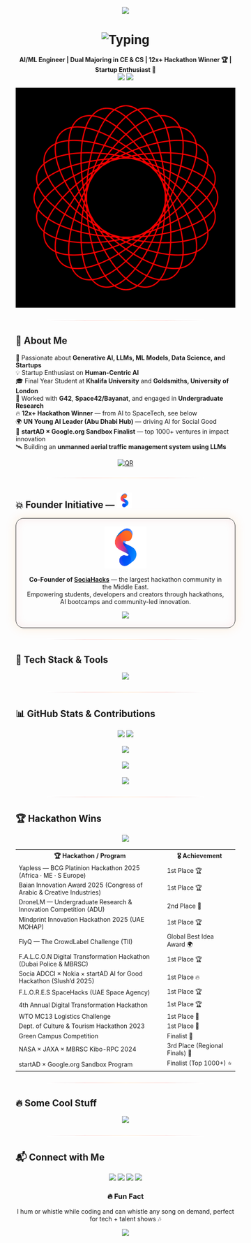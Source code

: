 <!-- HERO -->
<p align="center">
  <img src="https://capsule-render.vercel.app/api?type=waving&height=180&color=0:E10600,50:FF8C00,100:0D1117&text=Aditya%20Chatterjee&fontColor=ffffff&fontSize=48&fontAlign=50&animation=fadeIn" />
</p>

<h1 align="center">
  <img src="https://readme-typing-svg.herokuapp.com?font=Fira+Code&weight=700&size=28&pause=900&color=FF8C00&center=true&vCenter=true&width=900&height=70&lines=Hey+there!+I'm+Aditya+Chatterjee+%F0%9F%91%8B;AI+Engineer+%7C+ML+Researcher+%7C+Tech+Enthusiast" alt="Typing" />
</h1>

<p align="center">
  <strong>AI/ML Engineer | Dual Majoring in CE & CS | 12x+ Hackathon Winner 🏆 | Startup Enthusiast 🚀</strong><br/>
  <a href="https://aditya-chatterjee.com"><img src="https://img.shields.io/badge/Visit%20My%20Website-aditya--chatterjee.com-FF8C00?style=for-the-badge&logo=googlechrome&logoColor=white"/></a>
  <img src="https://komarev.com/ghpvc/?username=acditya&style=for-the-badge&color=E10600&label=Profile%20views" />
</p>

<p align="center">
  <img src="assets/hypertexture.gif" width="940" alt="texture"/>
</p>

<p align="center">
  <img src="assets/glow-divider.svg" width="72%" alt="divider"/>
</p>

## 🌟 About Me
🚀 Passionate about **Generative AI, LLMs, ML Models, Data Science, and Startups**  
💡 Startup Enthusiast on **Human-Centric AI**  
🎓 Final Year Student at **Khalifa University** and **Goldsmiths, University of London**  
🧠 Worked with **G42**, **Space42/Bayanat**, and engaged in **Undergraduate Research**  
🔥 **12x+ Hackathon Winner** — from AI to SpaceTech, see below  
🌍 **UN Young AI Leader (Abu Dhabi Hub)** — driving AI for Social Good  
🏁 **startAD × Google.org Sandbox Finalist** — top 1000+ ventures in impact innovation  
🛰️ Building an **unmanned aerial traffic management system using LLMs**

<p align="center">
  <a href="https://aditya-chatterjee.com"><img src="https://api.qrserver.com/v1/create-qr-code/?size=110x110&data=https://aditya-chatterjee.com" alt="QR"/></a>
</p>

<p align="center"><img src="assets/glow-divider.svg" width="72%"/></p>

## 💥 Founder Initiative — <a href="https://socia.ae"><img src="assets/socia_logo.png" height="35"/></a>
<div align="center" style="padding:18px;border-radius:18px;border:1px solid #2a2a2a;box-shadow:0 0 24px rgba(255,140,0,.15),inset 0 0 20px rgba(225,6,0,.08);max-width:860px;">
  <a href="https://socia.ae"><img src="assets/socia_logo.png" height="96" alt="SociaHacks"/></a>
  <p><strong>Co-Founder of <a href="https://socia.ae" target="_blank">SociaHacks</a></strong> — the largest hackathon community in the Middle East.<br/>
  Empowering students, developers and creators through hackathons, AI bootcamps and community-led innovation.</p>
  <a href="https://socia.ae"><img src="https://img.shields.io/badge/Join%20SociaHacks-FF8C00?style=for-the-badge&logo=thunderbird&logoColor=white"/></a>
</div>

<p align="center"><img src="assets/glow-divider.svg" width="72%"/></p>

## 🚀 Tech Stack & Tools
<p align="center">
  <img src="https://skillicons.dev/icons?i=python,c,cpp,java,javascript,ts,react,vercel,html,css,flask,django,tensorflow,pytorch,sqlite,postgresql,linux,docker,git,github&theme=dark" />
</p>

<p align="center"><img src="assets/glow-divider.svg" width="72%"/></p>

## 📊 GitHub Stats & Contributions
<div align="center">
  <img src="https://github-readme-stats-acdityas-projects.vercel.app//api?username=acditya&show_icons=true&theme=tokyonight&hide_border=true&count_private=true" height="170"/>
  <img src="https://github-readme-streak-stats.herokuapp.com?user=acditya&theme=tokyonight&hide_border=true" height="170"/>
  <br/><br/>
  <img src="https://github-readme-stats-acdityas-projects.vercel.app//api/top-langs/?username=acditya&layout=compact&theme=tokyonight&hide_border=true"/>
  <br/><br/>
  <img src="https://github-readme-activity-graph.vercel.app/graph?username=acditya&theme=tokyo-night&hide_border=true"/>
  <br/><br/>
  <img src="https://github-profile-summary-cards.vercel.app/api/cards/profile-details?username=acditya&theme=tokyonight"/>
</div>

<p align="center"><img src="assets/glow-divider.svg" width="72%"/></p>

## 🏆 Hackathon Wins
<p align="center">
  <img src="https://img.shields.io/badge/Hackathons-12x+_Winner-E10600?style=for-the-badge&logo=trophy&logoColor=white"/>
</p>

<table align="center">
  <tr><th>🏆 Hackathon / Program</th><th>🎖 Achievement</th></tr>
  <tr><td>Yapless — BCG Platinion Hackathon 2025 (Africa · ME · S Europe)</td><td>1st Place 🏆</td></tr>
  <tr><td>Baian Innovation Award 2025 (Congress of Arabic & Creative Industries)</td><td>1st Place 🏆</td></tr>
  <tr><td>DroneLM — Undergraduate Research & Innovation Competition (ADU)</td><td>2nd Place 🥈</td></tr>
  <tr><td>Mindprint Innovation Hackathon 2025 (UAE MOHAP)</td><td>1st Place 🏆</td></tr>
  <tr><td>FlyQ — The CrowdLabel Challenge (TII)</td><td>Global Best Idea Award 🌍</td></tr>
  <tr><td>F.A.L.C.O.N Digital Transformation Hackathon (Dubai Police & MBRSC)</td><td>1st Place 🏆</td></tr>
  <tr><td>Socia ADCCI × Nokia × startAD AI for Good Hackathon (Slush’d 2025)</td><td>1st Place 🔥</td></tr>
  <tr><td>F.L.O.R.E.S SpaceHacks (UAE Space Agency)</td><td>1st Place 🏆</td></tr>
  <tr><td>4th Annual Digital Transformation Hackathon</td><td>1st Place 🏆</td></tr>
  <tr><td>WTO MC13 Logistics Challenge</td><td>1st Place 🏅</td></tr>
  <tr><td>Dept. of Culture & Tourism Hackathon 2023</td><td>1st Place 🏅</td></tr>
  <tr><td>Green Campus Competition</td><td>Finalist 🌱</td></tr>
  <tr><td>NASA × JAXA × MBRSC Kibo-RPC 2024</td><td>3rd Place (Regional Finals) 🚀</td></tr>
  <tr><td>startAD × Google.org Sandbox Program</td><td>Finalist (Top 1000+) ⭐</td></tr>
</table>

<p align="center"><img src="assets/glow-divider.svg" width="72%"/></p>

## 🔥 Some Cool Stuff
<p align="center">
  <img src="https://github-profile-trophy.vercel.app/?username=acditya&theme=tokyonight&no-frame=true&margin-w=15&column=7"/>
</p>

<p align="center"><img src="assets/glow-divider.svg" width="72%"/></p>

## 📬 Connect with Me
<p align="center">
  <a href="https://linkedin.com/in/acditya"><img src="https://img.shields.io/badge/LinkedIn-0A66C2?style=for-the-badge&logo=linkedin&logoColor=white"/></a>
  <a href="mailto:achditya@gmail.com"><img src="https://img.shields.io/badge/Email-D14836?style=for-the-badge&logo=gmail&logoColor=white"/></a>
  <a href="https://github.com/acditya"><img src="https://img.shields.io/badge/GitHub-181717?style=for-the-badge&logo=github&logoColor=white"/></a>
  <a href="https://aditya-chatterjee.com"><img src="https://img.shields.io/badge/Portfolio-FF8C00?style=for-the-badge&logo=safari&logoColor=white"/></a>
</p>

<h3 align="center">🔥 Fun Fact</h3>
<p align="center">
  I hum or whistle while coding and can whistle any song on demand, perfect for tech + talent shows 🎶
</p>

<p align="center">
  <img src="https://capsule-render.vercel.app/api?type=waving&height=120&color=0:0D1117,50:FF8C00,100:E10600&section=footer" />
</p>
